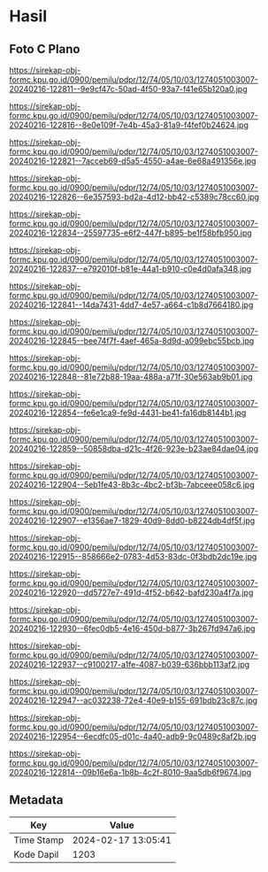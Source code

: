 # Hasil

## Foto C Plano

https://sirekap-obj-formc.kpu.go.id/0900/pemilu/pdpr/12/74/05/10/03/1274051003007-20240216-122811--9e9cf47c-50ad-4f50-93a7-f41e65b120a0.jpg

https://sirekap-obj-formc.kpu.go.id/0900/pemilu/pdpr/12/74/05/10/03/1274051003007-20240216-122816--8e0e109f-7e4b-45a3-81a9-f4fef0b24624.jpg

https://sirekap-obj-formc.kpu.go.id/0900/pemilu/pdpr/12/74/05/10/03/1274051003007-20240216-122821--7acceb69-d5a5-4550-a4ae-6e68a491356e.jpg

https://sirekap-obj-formc.kpu.go.id/0900/pemilu/pdpr/12/74/05/10/03/1274051003007-20240216-122826--6e357593-bd2a-4d12-bb42-c5389c78cc60.jpg

https://sirekap-obj-formc.kpu.go.id/0900/pemilu/pdpr/12/74/05/10/03/1274051003007-20240216-122834--25597735-e6f2-447f-b895-be1f58bfb950.jpg

https://sirekap-obj-formc.kpu.go.id/0900/pemilu/pdpr/12/74/05/10/03/1274051003007-20240216-122837--e792010f-b81e-44a1-b910-c0e4d0afa348.jpg

https://sirekap-obj-formc.kpu.go.id/0900/pemilu/pdpr/12/74/05/10/03/1274051003007-20240216-122841--14da7431-4dd7-4e57-a664-c1b8d7664180.jpg

https://sirekap-obj-formc.kpu.go.id/0900/pemilu/pdpr/12/74/05/10/03/1274051003007-20240216-122845--bee74f7f-4aef-465a-8d9d-a099ebc55bcb.jpg

https://sirekap-obj-formc.kpu.go.id/0900/pemilu/pdpr/12/74/05/10/03/1274051003007-20240216-122848--81e72b88-19aa-488a-a71f-30e563ab9b01.jpg

https://sirekap-obj-formc.kpu.go.id/0900/pemilu/pdpr/12/74/05/10/03/1274051003007-20240216-122854--fe6e1ca9-fe9d-4431-be41-fa16db8144b1.jpg

https://sirekap-obj-formc.kpu.go.id/0900/pemilu/pdpr/12/74/05/10/03/1274051003007-20240216-122859--50858dba-d21c-4f26-923e-b23ae84dae04.jpg

https://sirekap-obj-formc.kpu.go.id/0900/pemilu/pdpr/12/74/05/10/03/1274051003007-20240216-122904--5eb1fe43-8b3c-4bc2-bf3b-7abceee058c6.jpg

https://sirekap-obj-formc.kpu.go.id/0900/pemilu/pdpr/12/74/05/10/03/1274051003007-20240216-122907--e1356ae7-1829-40d9-8dd0-b8224db4df5f.jpg

https://sirekap-obj-formc.kpu.go.id/0900/pemilu/pdpr/12/74/05/10/03/1274051003007-20240216-122915--858666e2-0783-4d53-83dc-0f3bdb2dc19e.jpg

https://sirekap-obj-formc.kpu.go.id/0900/pemilu/pdpr/12/74/05/10/03/1274051003007-20240216-122920--dd5727e7-491d-4f52-b642-bafd230a4f7a.jpg

https://sirekap-obj-formc.kpu.go.id/0900/pemilu/pdpr/12/74/05/10/03/1274051003007-20240216-122930--6fec0db5-4e16-450d-b877-3b267fd947a6.jpg

https://sirekap-obj-formc.kpu.go.id/0900/pemilu/pdpr/12/74/05/10/03/1274051003007-20240216-122937--c9100217-a1fe-4087-b039-636bbb113af2.jpg

https://sirekap-obj-formc.kpu.go.id/0900/pemilu/pdpr/12/74/05/10/03/1274051003007-20240216-122947--ac032238-72e4-40e9-b155-691bdb23c87c.jpg

https://sirekap-obj-formc.kpu.go.id/0900/pemilu/pdpr/12/74/05/10/03/1274051003007-20240216-122954--6ecdfc05-d01c-4a40-adb9-9c0489c8af2b.jpg

https://sirekap-obj-formc.kpu.go.id/0900/pemilu/pdpr/12/74/05/10/03/1274051003007-20240216-122814--09b16e6a-1b8b-4c2f-8010-9aa5db6f9674.jpg


## Metadata

| Key        | Value               |
| ---------- | ------------------- |
| Time Stamp | 2024-02-17 13:05:41 |
| Kode Dapil | 1203                |



